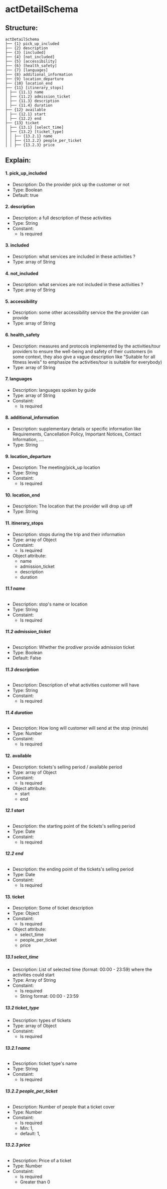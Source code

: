 # actDetailSchema 
## Structure:
```
actDetailSchema
├── {1} pick_up_included
├── {2} description
├── {3} [included]
├── {4} [not_included]
├── {5} [accessibility]
├── {6} [health_safety]
├── {7} [languages]
├── {8} additional_information
├── {9} location_departure
├── {10} location_end
├── {11} [itinerary_stops]
│ ├── {11.1} name
│ ├── {11.2} admission_ticket
│ ├── {11.3} description
│ ├── {11.4} duration
├── {12} available
│ ├── {12.1} start
│ ├── {12.2} end
├── {13} ticket
│ ├── {13.1} [select_time]
│ ├── {13.2} [ticket_type]
│ │ ├── {13.2.1} name
│ │ ├── {13.2.2} people_per_ticket
│ │ ├── {13.2.3} price
```
## Explain:
#### **1. pick_up_included**
- Description: Do the provider pick up the customer or not 
- Type: Boolean
- Default: true
#### **2. description**
- Description: a full description of these activities
- Type: String
- Constaint: 
   - Is required
#### **3. included**
- Description: what services are included in these activities ?
- Type: array of String
#### **4. not_included**
- Description: what services are not included in these activities ?
- Type: array of String
#### **5. accessibility**
- Description:  some other accessibility service the the provider can provide
- Type: array of String
#### **6. health_safety**
- Description: measures and protocols implemented by the activities/tour providers to ensure the well-being and safety of their customers (in some context, they also give a vague description like "Suitable for all fitness levels" to emphasize the activities/tour is suitable for everybody)
- Type: array of String
#### **7. languages**
- Description: languages spoken by guide
- Type: array of String
- Constaint: 
  - Is required
#### **8. additional_information**
- Description: supplementary details or specific information like Requirements, Cancellation Policy, Important Notices, Contact Information, ....
- Type: String
#### **9. location_departure**
- Description: The meeting/pick_up location
- Type: String
- Constaint: 
  - Is required
#### **10. location_end**
- Description: The location that the provider will drop up off
- Type: String
#### **11. itinerary_stops**
- Description: stops during the trip and their information
- Type: array of Object
- Constaint: 
  - Is required
- Object attribute:
  - name
  - admission_ticket
  - description
  - duration
###### **11.1 name**
- Description: stop's name or location
- Type: String
- Constaint: 
  - Is required
###### **11.2 admission_ticket**
- Description: Whether the prodiver provide admission ticket
- Type: Boolean
- Default: False
###### **11.3 description**
- Description: Description of what activities customer will have 
- Type: String
- Constaint: 
  - Is required
###### **11.4 duration**
- Description: How long will customer will send at the stop (minute)
- Type: Number
- Constaint: 
  - Is required
#### **12. available**
- Description: tickets's selling period / available period
- Type: array of Object
- Constaint: 
  - Is required
- Object attribute:
  - start
  - end
###### **12.1 start**
- Description: the starting point of the tickets's selling period
- Type: Date
- Constaint: 
  - Is required
###### **12.2 end**
- Description: the ending point of the tickets's selling period
- Type: Date
- Constaint: 
  - Is required
#### **13. ticket**
- Description: Some of ticket description
- Type: Object
- Constaint: 
  - Is required
- Object attribute:
  - select_time
  - people_per_ticket
  - price
##### **13.1 select_time**
- Description: List of selected time (format: 00:00 - 23:59) where the activities could start
- Type: Array of String 
- Constaint: 
  - Is required 
  - String format: 00:00 - 23:59
##### **13.2 ticket_type**
- Description: types of tickets
- Type: array of Object
- Constaint: 
  - Is required 
###### **13.2.1 name**
- Description: ticket type's name
- Type: String 
- Constaint: 
  - Is required 
###### **13.2.2 people_per_ticket**
- Description: Number of people that a ticket cover
- Type: Number 
- Constaint: 
  - Is required 
  - Min: 1,
  - default: 1,
###### **13.2.3 price**
- Description: Price of a ticket
- Type: Number 
- Constaint: 
  - Is required 
  - Greater than 0

